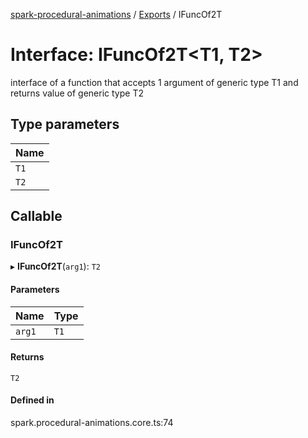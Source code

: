 [spark-procedural-animations](../README.md) / [Exports](../modules.md) / IFuncOf2T

# Interface: IFuncOf2T<T1, T2\>

interface of a function that accepts 1 argument of generic type T1
and returns value of generic type T2

## Type parameters

| Name |
| :------ |
| `T1` |
| `T2` |

## Callable

### IFuncOf2T

▸ **IFuncOf2T**(`arg1`): `T2`

#### Parameters

| Name | Type |
| :------ | :------ |
| `arg1` | `T1` |

#### Returns

`T2`

#### Defined in

spark.procedural-animations.core.ts:74
